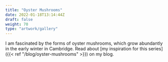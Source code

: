 ```yaml
---
title: "Oyster Mushrooms"
date: 2022-01-18T13:14:44Z
draft: false
weight: 70
type: "artwork/gallery"
---
```


I am fascinated by the forms of oyster mushrooms, which grow abundantly in the early winter in Cambridge.  Read about [my inspiration for this series]({{< ref "/blog/oyster-mushrooms" >}}) on my blog.

